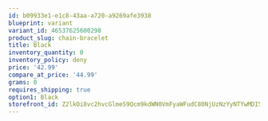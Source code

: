 ```yaml
---
id: b09933e1-e1c8-43aa-a720-a9269afe3938
blueprint: variant
variant_id: 46537625600298
product_slug: chain-bracelet
title: Black
inventory_quantity: 0
inventory_policy: deny
price: '42.99'
compare_at_price: '44.99'
grams: 0
requires_shipping: true
option1: Black
storefront_id: Z2lkOi8vc2hvcGlmeS9Qcm9kdWN0VmFyaWFudC80NjUzNzYyNTYwMDI5OA==
---
```

